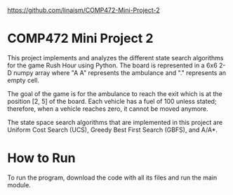 https://github.com/linaism/COMP472-Mini-Project-2
# COMP472 Mini Project 2
This project implements and analyzes the different state search algorithms for the game Rush Hour using Python. The board is represented in a 6x6 2-D numpy array where "A A" represents the ambulance and "." represents an empty cell.

The goal of the game is for the ambulance to reach the exit which is at the position [2, 5] of the board. Each vehicle has a fuel of 100 unless stated; therefore, when a vehicle reaches zero, it cannot be moved anymore. 

The state space search algorithms that are implemented in this project are Uniform Cost Search (UCS), Greedy Best First Search (GBFS), and A/A*.

# How to Run
To run the program, download the code with all its files and run the main module.

